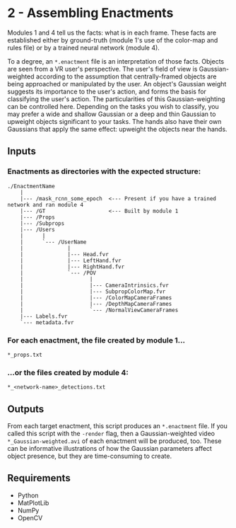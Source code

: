 # 2 - Assembling Enactments

Modules 1 and 4 tell us the facts: what is in each frame. These facts are established either by ground-truth (module 1's use of the color-map and rules file) or by a trained neural network (module 4).

To a degree, an `*.enactment` file is an interpretation of those facts. Objects are seen from a VR user's perspective. The user's field of view is Gaussian-weighted according to the assumption that centrally-framed objects are being approached or manipulated by the user. An object's Gaussian weight suggests its importance to the user's action, and forms the basis for classifying the user's action. The particularities of this Gaussian-weighting can be controlled here. Depending on the tasks you wish to classify, you may prefer a wide and shallow Gaussian or a deep and thin Gaussian to upweight objects significant to your tasks. The hands also have their own Gaussians that apply the same effect: upweight the objects near the hands.

## Inputs

### Enactments as directories with the expected structure:
```
./EnactmentName
    |
    |--- /mask_rcnn_some_epoch  <--- Present if you have a trained network and ran module 4
    |--- /GT                    <--- Built by module 1
    |--- /Props
    |--- /Subprops
    |--- /Users
    |      |
    |      `--- /UserName
    |              |
    |              |--- Head.fvr
    |              |--- LeftHand.fvr
    |              |--- RightHand.fvr
    |              `--- /POV
    |                     |
    |                     |--- CameraIntrinsics.fvr
    |                     |--- SubpropColorMap.fvr
    |                     |--- /ColorMapCameraFrames
    |                     |--- /DepthMapCameraFrames
    |                     `--- /NormalViewCameraFrames
    |--- Labels.fvr
    `--- metadata.fvr
```

### For each enactment, the file created by module 1...
```
*_props.txt
```

### ...or the files created by module 4:
```
*_<network-name>_detections.txt
```

## Outputs

From each target enactment, this script produces an `*.enactment` file. If you called this script with the `-render` flag, then a Gaussian-weighted video `*_Gaussian-weighted.avi` of each enactment will be produced, too. These can be informative illustrations of how the Gaussian parameters affect object presence, but they are time-consuming to create.

## Requirements
- Python
- MatPlotLib
- NumPy
- OpenCV
